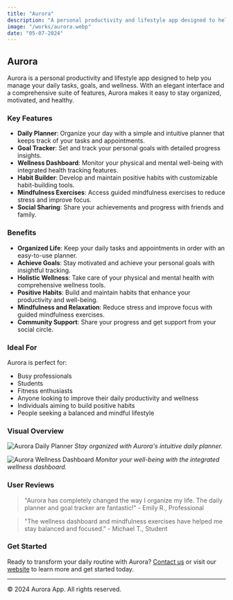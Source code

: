```yaml
---
title: "Aurora"
description: "A personal productivity and lifestyle app designed to help you manage your daily tasks, goals, and wellness."
image: "/works/aurora.webp"
date: "05-07-2024"
---
```


## Aurora

Aurora is a personal productivity and lifestyle app designed to help you manage your daily tasks, goals, and wellness. With an elegant interface and a comprehensive suite of features, Aurora makes it easy to stay organized, motivated, and healthy.

### Key Features

- **Daily Planner**: Organize your day with a simple and intuitive planner that keeps track of your tasks and appointments.
- **Goal Tracker**: Set and track your personal goals with detailed progress insights.
- **Wellness Dashboard**: Monitor your physical and mental well-being with integrated health tracking features.
- **Habit Builder**: Develop and maintain positive habits with customizable habit-building tools.
- **Mindfulness Exercises**: Access guided mindfulness exercises to reduce stress and improve focus.
- **Social Sharing**: Share your achievements and progress with friends and family.

### Benefits

- **Organized Life**: Keep your daily tasks and appointments in order with an easy-to-use planner.
- **Achieve Goals**: Stay motivated and achieve your personal goals with insightful tracking.
- **Holistic Wellness**: Take care of your physical and mental health with comprehensive wellness tools.
- **Positive Habits**: Build and maintain habits that enhance your productivity and well-being.
- **Mindfulness and Relaxation**: Reduce stress and improve focus with guided mindfulness exercises.
- **Community Support**: Share your progress and get support from your social circle.

### Ideal For

Aurora is perfect for:

- Busy professionals
- Students
- Fitness enthusiasts
- Anyone looking to improve their daily productivity and wellness
- Individuals aiming to build positive habits
- People seeking a balanced and mindful lifestyle

### Visual Overview

![Aurora Daily Planner](../screenshots/aurora-1.webp)
_Stay organized with Aurora's intuitive daily planner._

![Aurora Wellness Dashboard](../screenshots/aurora-2.webp)
_Monitor your well-being with the integrated wellness dashboard._

### User Reviews

> "Aurora has completely changed the way I organize my life. The daily planner and goal tracker are fantastic!" - Emily R., Professional

> "The wellness dashboard and mindfulness exercises have helped me stay balanced and focused." - Michael T., Student

### Get Started

Ready to transform your daily routine with Aurora? [Contact us](mailto:info@example.com) or visit our [website](https://www.example.com) to learn more and get started today.

---

© 2024 Aurora App. All rights reserved.
